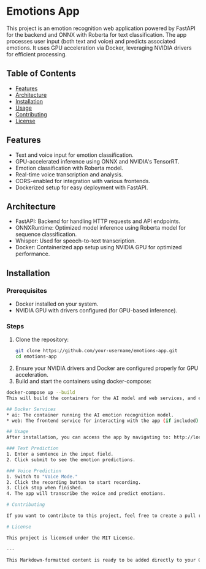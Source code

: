 # Emotions App

This project is an emotion recognition web application powered by FastAPI for the backend and ONNX with Roberta for text classification. The app processes user input (both text and voice) and predicts associated emotions. It uses GPU acceleration via Docker, leveraging NVIDIA drivers for efficient processing.

## Table of Contents
- [Features](#features)
- [Architecture](#architecture)
- [Installation](#installation)
- [Usage](#usage)
- [Contributing](#contributing)
- [License](#license)

## Features
- Text and voice input for emotion classification.
- GPU-accelerated inference using ONNX and NVIDIA's TensorRT.
- Emotion classification with Roberta model.
- Real-time voice transcription and analysis.
- CORS-enabled for integration with various frontends.
- Dockerized setup for easy deployment with FastAPI.

## Architecture
- FastAPI: Backend for handling HTTP requests and API endpoints.
- ONNXRuntime: Optimized model inference using Roberta model for sequence classification.
- Whisper: Used for speech-to-text transcription.
- Docker: Containerized app setup using NVIDIA GPU for optimized performance.

## Installation

### Prerequisites
- Docker installed on your system.
- NVIDIA GPU with drivers configured (for GPU-based inference).

### Steps
1. Clone the repository:
   ```bash
   git clone https://github.com/your-username/emotions-app.git
   cd emotions-app
2. Ensure your NVIDIA drivers and Docker are configured properly for GPU acceleration.
3. Build and start the containers using docker-compose:

```bash
docker-compose up --build
This will build the containers for the AI model and web services, and expose the application on port 80.

## Docker Services
* ai: The container running the AI emotion recognition model.
* web: The frontend service for interacting with the app (if included).

## Usage
After installation, you can access the app by navigating to: http://localhost:80

### Text Prediction
1. Enter a sentence in the input field.
2. Click submit to see the emotion predictions.

### Voice Prediction
1. Switch to "Voice Mode."
2. Click the recording button to start recording.
3. Click stop when finished.
4. The app will transcribe the voice and predict emotions.

# Contributing

If you want to contribute to this project, feel free to create a pull request or submit an issue. We welcome all suggestions for improvement.

# License

This project is licensed under the MIT License.

---

This Markdown-formatted content is ready to be added directly to your GitHub `README.md` file. It includes all the sections you provided, properly formatted with headers, code blocks, and lists.
